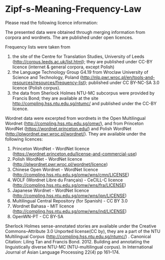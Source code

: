 # Zipf-s-Meaning-Frequency-Law
Please read the following licence information:

The presented data were obtained through merging information from corpora and wordnets. The are published under open licences.

Frequency lists were taken from
1. the site of the Centre for Translation Studies, University of Leeds (http://corpus.leeds.ac.uk/list.html); they are published under CC-BY licence (internet & general corpora, except Polish)
2. the Language Technology Group G4.19 from Wroclaw  University  of  Science  and  Technology, Poland (http://nlp.pwr.wroc.pl/en/tools-and-resources/resources/frequency-list); published under CC BY-NC-SA 3.0 licence (Polish corpus).
3. the data from Sherlock Holmes NTU-MC subcorpus were provided by Francis Bond; they are available at the site http://compling.hss.ntu.edu.sg/ntumc/ and published under the CC-BY licence.

Wordnet data were excerpted from wordnets in the Open Multilingual Wordnet (http://compling.hss.ntu.edu.sg/omw/), and from Princeton WordNet (https://wordnet.princeton.edu/) and Polish WordNet (http://plwordnet.pwr.wroc.pl/wordnet/). They are available under the following licences:

1. Princeton WordNet - WordNet licence (https://wordnet.princeton.edu/license-and-commercial-use)
2. Polish WordNet - WordNet licence (http://plwordnet.pwr.wroc.pl/wordnet/licence)
3. Chinese Open Wordnet - WordNet licence (http://compling.hss.ntu.edu.sg/omw/wns/cmn/LICENSE)
4. WOLF (Wordnet Libre du Français) - CeCILL-C licence (http://compling.hss.ntu.edu.sg/omw/wns/fra/LICENSE)
5. Japanese Wordnet - WordNet licence (http://compling.hss.ntu.edu.sg/omw/wns/jpn/LICENSE)
6. Multilingual Central Repository (for Spanish) - CC BY 3.0
7. Wordnet Bahasa - MIT licence (http://compling.hss.ntu.edu.sg/omw/wns/ind/LICENSE)
8. OpenWN-PT - CC BY-SA

Sherlock Holmes sense-annotated stories are available under the Creative Commons–Attribute 3.0 Unported license(CC by), they are a part of the NTU Multilingual Corpus (http://compling.hss.ntu.edu.sg/ntumc/) . Canonical Citation: Liling Tan and Francis Bond. 2012. Building and annotating the linguistically diverse NTU-MC (NTU-multilingual corpus). In International Journal of Asian Language Processing 22(4) pp 161–174.
